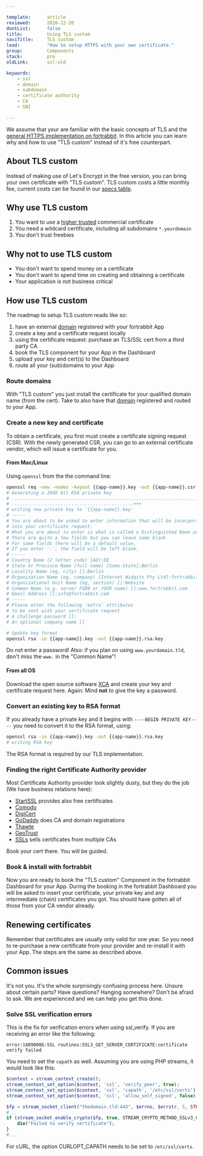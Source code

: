 ```yaml
---

template:      article
reviewed:      2016-12-20
dontList:      false
title:         Using TLS custom
naviTitle:     TLS custom
lead:          "How to setup HTTPS with your own certificate."
group:         Components
stack:         pro
oldLink:       ssl-old

keywords:
    - ssl
    - domain
    - subdomain
    - certificate authority
    - CA
    - SNI

---
```


<!--

TODO: define is this Hobby + Pro stack? write different articles or make this THE one (maybe better). Current status: custom TLS is available for the highest plan of Universal Apps, but we don't hard code this here, we link to the Specs.

So TLS custom is a Component for Professional Apps and a Setting for Universal Apps.

So: either this is an article for all (remove -uni title and front-matter stack to all) or two different articles.

-->

We assume that your are familiar with the basic concepts of TLS and the [general HTTPS implementation on fortrabbit](/https). In this article you can learn why and how to use "TLS custom" instead of it's free counterpart.

## About TLS custom

Instead of making use of Let's Encrypt in the free version, you can bring your own certificate with "TLS custom". TLS custom costs a little monthly fee, current costs can be found in our [specs table](https://www.fortrabbit.com/specs#tls).

## Why use TLS custom

1. You want to use a [higher trusted](https://en.wikipedia.org/wiki/Extended_Validation_Certificate) commercial certificate
2. You need a wildcard certificate, including all subdomains `*.yourdomain`
3. You don't trust freebies

## Why not to use TLS custom

* You don't want to spend money on a certificate
* You don't want to spend time on creating and obtaining a certificate
* Your application is not business critical


## How use TLS custom

The roadmap to setup TLS custom reads like so:

1. have an external [domain](domains) registered with your fortrabbit App
2. create a key and a certificate request locally
3. using the certificate request: purchase an TLS/SSL cert from a third party CA
4. book the TLS component for your App in the Dashboard
5. upload your key and cert(s) to the Dashboard
5. route all your (sub)domains to your App


### Route domains

With "TLS custom" you just install the certificate for your qualified domain name (from the cert). Take to also have that [domain](domains) registered and routed to your App.


### Create a new key and certificate

To obtain a certificate, you first must create a certificate signing request (CSR). With the newly generated CSR, you can go to an external certificate vendor, which will issue a certificate for you.

#### From Mac/Linux

Using `openssl` from the the command line:

```bash
openssl req -new -nodes -keyout {{app-name}}.key -out {{app-name}}.csr -newkey rsa:2048
# Generating a 2048 bit RSA private key
# ..........................................................................................++
# .............................................+++
# writing new private key to '{{app-name}}.key'
# -----
# You are about to be asked to enter information that will be incorporated
# into your certificate request.
# What you are about to enter is what is called a Distinguished Name or a DN.
# There are quite a few fields but you can leave some blank
# For some fields there will be a default value,
# If you enter '.', the field will be left blank.
# -----
# Country Name (2 letter code) [AU]:DE
# State or Province Name (full name) [Some-State]:Berlin
# Locality Name (eg, city) []:Berlin
# Organization Name (eg, company) [Internet Widgits Pty Ltd]:fortrabbit
# Organizational Unit Name (eg, section) []:Website
# Common Name (e.g. server FQDN or YOUR name) []:www.fortrabbit.com
# Email Address []:info@fortrabbit.com
# -----
# Please enter the following 'extra' attributes
# to be sent with your certificate request
# A challenge password []:
# An optional company name []

# Update key format
openssl rsa -in {{app-name}}.key -out {{app-name}}.rsa.key
```

Do not enter a password! Also: if you plan on using `www.yourdomain.tld`, don't miss the `www.` in the "Common Name"!

#### From all OS

Download the open source software [XCA](https://sourceforge.net/projects/xca/) and create your key and certificate request here. Again: Mind **not** to give the key a password.


### Convert an existing key to RSA format

If you already have a private key and it begins with `----BEGIN PRIVATE KEY----` you need to convert it to the RSA format, using:

```bash
openssl rsa -in {{app-name}}.key -out {{app-name}}.rsa.key
# writing RSA key
```

The RSA format is required by our TLS implementation.

### Finding the right Certificate Authority provider

Most Certificate Authority provider look slightly dusty, but they do the job (We have business relations here):

* [StartSSL](https://www.startssl.com/) provides also free certificates
* [Comodo](https://www.comodo.com/)
* [DigiCert](https://www.digicert.com/)
* [GoDaddy](https://www.godaddy.com/) does CA and domain registrations
* [Thawte](https://www.thawte.com/)
* [GeoTrust](https://www.geotrust.com/)
* [SSLs](https://www.ssls.com/) sells certificates from multiple CAs

Book your cert there. You will be guided.

### Book & install with fortrabbit

Now you are ready to book the "TLS custom" Component in the fortrabbit Dashboard for your App. During the booking in the fortrabbit Dashboard you will be asked to insert your certificate, your private key and any intermediate (chain) certificates you got. You should have gotten all of those from your CA vendor already.


## Renewing certificates

Remember that certificates are usually only valid for one year. So you need to re-purchase a new certificate from your provider and re-install it with your App. The steps are the same as described above.



## Common issues

It's not you. It's the whole surprisingly confusing process here. Unsure about certain parts? Have questions? Hanging somewhere? Don't be afraid to ask. We are experienced and we can help you get this done.


### Solve SSL verification errors

This is the fix for verification errors when using ssl_verify. If you are receiving an error like the following:

```
error:14090086:SSL routines:SSL3_GET_SERVER_CERTIFICATE:certificate verify failed
```
You need to set the `capath` as well. Assuming you are using PHP streams, it would look like this:
```php
$context = stream_context_create();
stream_context_set_option($context, 'ssl', 'verify_peer', true);
stream_context_set_option($context, 'ssl', 'capath', '/etc/ssl/certs'); # <<< that's the one
stream_context_set_option($context, 'ssl', 'allow_self_signed', false);

$fp = stream_socket_client("thedomain.tld:443", $errno, $errstr, 5, STREAM_CLIENT_CONNECT, $context);
# ..
if (stream_socket_enable_crypto($fp, true, STREAM_CRYPTO_METHOD_SSLv3_CLIENT) === false) {
    die("Failed to verify certificate");
}
#...
```

For cURL, the option CURLOPT_CAPATH needs to be set to `/etc/ssl/certs`.
